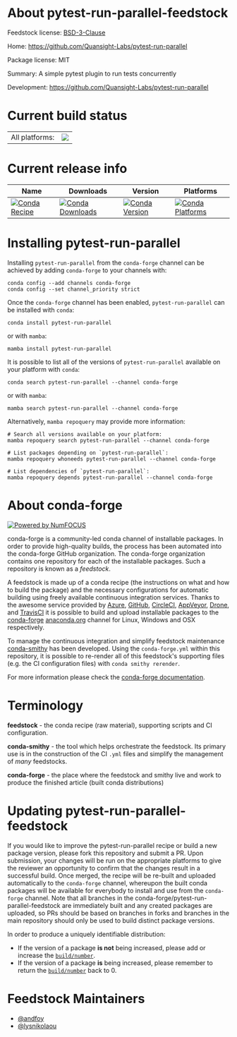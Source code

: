 About pytest-run-parallel-feedstock
===================================

Feedstock license: [BSD-3-Clause](https://github.com/conda-forge/pytest-run-parallel-feedstock/blob/main/LICENSE.txt)

Home: https://github.com/Quansight-Labs/pytest-run-parallel

Package license: MIT

Summary: A simple pytest plugin to run tests concurrently

Development: https://github.com/Quansight-Labs/pytest-run-parallel

Current build status
====================


<table><tr><td>All platforms:</td>
    <td>
      <a href="https://dev.azure.com/conda-forge/feedstock-builds/_build/latest?definitionId=24128&branchName=main">
        <img src="https://dev.azure.com/conda-forge/feedstock-builds/_apis/build/status/pytest-run-parallel-feedstock?branchName=main">
      </a>
    </td>
  </tr>
</table>

Current release info
====================

| Name | Downloads | Version | Platforms |
| --- | --- | --- | --- |
| [![Conda Recipe](https://img.shields.io/badge/recipe-pytest--run--parallel-green.svg)](https://anaconda.org/conda-forge/pytest-run-parallel) | [![Conda Downloads](https://img.shields.io/conda/dn/conda-forge/pytest-run-parallel.svg)](https://anaconda.org/conda-forge/pytest-run-parallel) | [![Conda Version](https://img.shields.io/conda/vn/conda-forge/pytest-run-parallel.svg)](https://anaconda.org/conda-forge/pytest-run-parallel) | [![Conda Platforms](https://img.shields.io/conda/pn/conda-forge/pytest-run-parallel.svg)](https://anaconda.org/conda-forge/pytest-run-parallel) |

Installing pytest-run-parallel
==============================

Installing `pytest-run-parallel` from the `conda-forge` channel can be achieved by adding `conda-forge` to your channels with:

```
conda config --add channels conda-forge
conda config --set channel_priority strict
```

Once the `conda-forge` channel has been enabled, `pytest-run-parallel` can be installed with `conda`:

```
conda install pytest-run-parallel
```

or with `mamba`:

```
mamba install pytest-run-parallel
```

It is possible to list all of the versions of `pytest-run-parallel` available on your platform with `conda`:

```
conda search pytest-run-parallel --channel conda-forge
```

or with `mamba`:

```
mamba search pytest-run-parallel --channel conda-forge
```

Alternatively, `mamba repoquery` may provide more information:

```
# Search all versions available on your platform:
mamba repoquery search pytest-run-parallel --channel conda-forge

# List packages depending on `pytest-run-parallel`:
mamba repoquery whoneeds pytest-run-parallel --channel conda-forge

# List dependencies of `pytest-run-parallel`:
mamba repoquery depends pytest-run-parallel --channel conda-forge
```


About conda-forge
=================

[![Powered by
NumFOCUS](https://img.shields.io/badge/powered%20by-NumFOCUS-orange.svg?style=flat&colorA=E1523D&colorB=007D8A)](https://numfocus.org)

conda-forge is a community-led conda channel of installable packages.
In order to provide high-quality builds, the process has been automated into the
conda-forge GitHub organization. The conda-forge organization contains one repository
for each of the installable packages. Such a repository is known as a *feedstock*.

A feedstock is made up of a conda recipe (the instructions on what and how to build
the package) and the necessary configurations for automatic building using freely
available continuous integration services. Thanks to the awesome service provided by
[Azure](https://azure.microsoft.com/en-us/services/devops/), [GitHub](https://github.com/),
[CircleCI](https://circleci.com/), [AppVeyor](https://www.appveyor.com/),
[Drone](https://cloud.drone.io/welcome), and [TravisCI](https://travis-ci.com/)
it is possible to build and upload installable packages to the
[conda-forge](https://anaconda.org/conda-forge) [anaconda.org](https://anaconda.org/)
channel for Linux, Windows and OSX respectively.

To manage the continuous integration and simplify feedstock maintenance
[conda-smithy](https://github.com/conda-forge/conda-smithy) has been developed.
Using the ``conda-forge.yml`` within this repository, it is possible to re-render all of
this feedstock's supporting files (e.g. the CI configuration files) with ``conda smithy rerender``.

For more information please check the [conda-forge documentation](https://conda-forge.org/docs/).

Terminology
===========

**feedstock** - the conda recipe (raw material), supporting scripts and CI configuration.

**conda-smithy** - the tool which helps orchestrate the feedstock.
                   Its primary use is in the construction of the CI ``.yml`` files
                   and simplify the management of *many* feedstocks.

**conda-forge** - the place where the feedstock and smithy live and work to
                  produce the finished article (built conda distributions)


Updating pytest-run-parallel-feedstock
======================================

If you would like to improve the pytest-run-parallel recipe or build a new
package version, please fork this repository and submit a PR. Upon submission,
your changes will be run on the appropriate platforms to give the reviewer an
opportunity to confirm that the changes result in a successful build. Once
merged, the recipe will be re-built and uploaded automatically to the
`conda-forge` channel, whereupon the built conda packages will be available for
everybody to install and use from the `conda-forge` channel.
Note that all branches in the conda-forge/pytest-run-parallel-feedstock are
immediately built and any created packages are uploaded, so PRs should be based
on branches in forks and branches in the main repository should only be used to
build distinct package versions.

In order to produce a uniquely identifiable distribution:
 * If the version of a package **is not** being increased, please add or increase
   the [``build/number``](https://docs.conda.io/projects/conda-build/en/latest/resources/define-metadata.html#build-number-and-string).
 * If the version of a package **is** being increased, please remember to return
   the [``build/number``](https://docs.conda.io/projects/conda-build/en/latest/resources/define-metadata.html#build-number-and-string)
   back to 0.

Feedstock Maintainers
=====================

* [@andfoy](https://github.com/andfoy/)
* [@lysnikolaou](https://github.com/lysnikolaou/)

